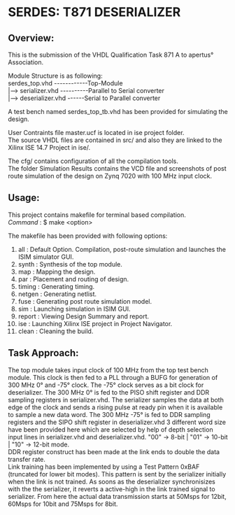 # SERDES: T871 DESERIALIZER

## Overview:
This is the submission of the VHDL Qualification Task 871 A to apertus° Association.

Module Structure is as following:  
serdes_top.vhd ------------Top-Module  
|--> serializer.vhd ----------Parallel to Serial converter  
|--> deserializer.vhd ------Serial to Parallel converter  

A test bench named serdes_top_tb.vhd has been provided for simulating the design.  

User Contraints file master.ucf is located in ise project folder.  
The source VHDL files are contained in src/ and also they are linked to the Xilinx ISE 14.7 Project in ise/.

The cfg/ contains configuration of all the compilation tools.  
The folder Simulation Results contains the VCD file and screenshots of post route simulation of the design on Zynq 7020 with 100 MHz input clock.

## Usage: 
This project contains makefile for terminal based compilation.  
_Command_ : $ make  &lt;option&gt; 

The makefile has been provided with following options:  
1) all    :  Default Option. Compilation, post-route simulation and launches the ISIM simulator GUI.
2) synth  :  Synthesis of the top module. 
3) map    :  Mapping the design.
4) par    :  Placement and routing of design. 
5) timing :  Generating timing.
6) netgen :  Generating netlist.
7) fuse   :  Generating post route simulation model.
8) sim    :  Launching simulation in ISIM GUI.
9) report :  Viewing Design Summary and report.
10) ise   :  Launching Xilinx ISE project in Project Navigator. 
11) clean :  Cleaning the build.

## Task Approach:
The top module takes input clock of 100 MHz from the top test bench module. This clock is then fed to a PLL through a BUFG for generation of 300 MHz 0° and -75° clock. The -75° clock serves as a bit clock for deserializer. The 300 MHz 0° is fed to the PISO shift register and DDR sampling registers in serializer.vhd. The serializer samples the data at both edge of the clock and sends a rising pulse at ready pin when it is available to sample a new data word. The 300 MHz -75° is fed to DDR sampling registers and the SIPO shift register in deserializer.vhd 
3 different word size have been provided here which are selected by help of depth selection input lines in serializer.vhd and deserializer.vhd. "00" -> 8-bit | "01" -> 10-bit | "10" -> 12-bit mode.   
DDR register construct has been made at the link ends to double the data transfer rate.  
Link training has been implemented by using a Test Pattern 0xBAF (truncated for lower bit modes). This pattern is sent by the serializer initially when the link is not trained. As soons as the deserializer synchronisizes with the the serializer, it reverts a active-high in the link trained signal to serializer. From here the actual data transmission starts at 50Msps for 12bit, 60Msps for 10bit and 75Msps for 8bit.

